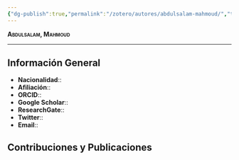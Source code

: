 ```yaml
---
{"dg-publish":true,"permalink":"/zotero/autores/abdulsalam-mahmoud/","tags":["#autor","#researcher"]}
---
```



<span style="font-variant:small-caps; font-weight: bold;"> Abdulsalam, Mahmoud </span>

---


## Información General

- **Nacionalidad**:: 
- **Afiliación**:: 
- **ORCID**:: 
- **Google Scholar**:: 
- **ResearchGate**:: 
- **Twitter**:: 
- **Email**::
  
## Contribuciones y Publicaciones







